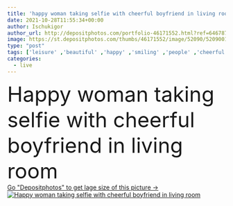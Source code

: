 ```yaml
---
title: 'happy woman taking selfie with cheerful boyfriend in living room '
date: 2021-10-28T11:55:34+00:00
author: Ischukigor
author_url: http://depositphotos.com/portfolio-46171552.html?ref=64678756
image: https://st.depositphotos.com/thumbs/46171552/image/52090/520900188/api_thumb_450.jpg?forcejpeg=true
type: "post"
tags: ['leisure' ,'beautiful' ,'happy' ,'smiling' ,'people' ,'cheerful' ,'caucasian' ,'man' ,'technology' ,'photo' ,'picture' ,'emotion' ,'interior' ,'home' ,'couple' ,'woman' ,'cellphone' ,'device' ,'mobile' ,'phone' ,'joyful' ,'together' ,'indoors' ,'blonde' ,'attractive' ,'Jeans' ,'apartment' ,'casual' ,'handsome' ,'denim' ,'positive' ,'pleased' ,'sofa' ,'take' ,'couch' ,'relationship' ,'smartphone' ,'boyfriend' ,'girlfriend' ,'young adult' ,'Living Room' ,'spending time' ,'Selfie' ]
categories: 
  - live
---
```

<div aling="center">
            <font size="60"> Happy woman taking selfie with cheerful boyfriend in living room</font>   
</div>
<div>
    <a href='https://depositphotos.com/520900188/stock-photo-happy-woman-taking-selfie-cheerful.html?ref=64678756' target=_blank > Go "Depositphotos" to get lage size of this picture ->
        <img href='https://depositphotos.com/520900188/stock-photo-happy-woman-taking-selfie-cheerful.html?ref=64678756' src='https://st.depositphotos.com/46171552/52090/i/950/depositphotos_520900188-stock-photo-happy-woman-taking-selfie-cheerful.jpg?forcejpeg=true' alt='Happy woman taking selfie with cheerful boyfriend in living room' >
    </a>
</div>
